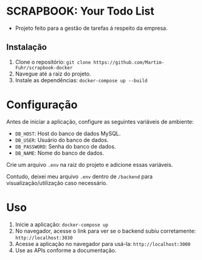# SCRAPBOOK: Your Todo List

- Projeto feito para a gestão de tarefas á respeito da empresa.

## Instalação

1. Clone o repositório: `git clone https://github.com/Martim-Fuhr/scrapbook-docker`
2. Navegue até a raiz do projeto.
3. Instale as dependências: `docker-compose up --build`

# Configuração

Antes de iniciar a aplicação, configure as seguintes variáveis de ambiente:

- `DB_HOST`: Host do banco de dados MySQL.
- `DB_USER`: Usuário do banco de dados.
- `DB_PASSWORD`: Senha do banco de dados.
- `DB_NAME`: Nome do banco de dados.

Crie um arquivo `.env` na raiz do projeto e adicione essas variáveis.

Contudo, deixei meu arquivo `.env` dentro de `/backend` para visualização/utilização caso necessário.

# Uso

1. Inicie a aplicação: `docker-compose up`
2. No navegador, acesse o link para ver se o backend subiu corretamente: `http://localhost:3030`
3. Acesse a aplicação no navegador para usá-la: `http://localhost:3000`
4. Use as APIs conforme a documentação.
